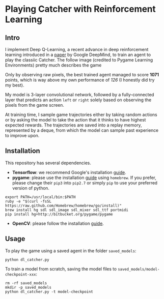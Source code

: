 # Playing Catcher with Reinforcement Learning

## Intro ##
I implement Deep Q-Learning, a recent advance in deep reinforcement learning introduced in a [paper](https://www.cs.toronto.edu/~vmnih/docs/dqn.pdf) by Google DeepMind, to train an agent to play the classiic Catcher. The follow image (credited to Pygame Learning Environments) pretty much describes the game

[ ](catcher.gif)

Only by observing raw pixels, the best trained agent managed to score **1071** points, which is way above my own performance of *126* (I honestly did try my best).

My model is 3-layer convolutional network, followed by a fully-connected layer that predicts an action `left` or `right` solely based on observing the pixels from the game screen.

At training time, I sample game trajectories either by taking random actions or by asking the model to take the action that it thinks to have highest expected rewards. The trajectories are saved into a replay memory, represented by a deque, from which the model can sample past experience to improve upon.

## Installation ##
This repository has several dependencies.
* **Tensorflow**: we recommend Google's installation [guide](https://www.tensorflow.org/versions/r0.10/get_started/os_setup.html#pip-installation).
* **pygame**: please use the installation [guide](http://pygame.org/wiki/macintosh) using `homebrew`. If you prefer, please change their `pip3` into `pip2.7` or simply `pip` to use your preferred version of python.
```
export PATH=/usr/local/bin:$PATH
ruby -e "$(curl -fsSL https://raw.github.com/Homebrew/homebrew/go/install)"
brew install hg sdl sdl_image sdl_mixer sdl_ttf portmidi
pip install hg+http://bitbucket.org/pygame/pygame
```
* **OpenCV**: please follow the installation [guide](http://opencv.org/).

## Usage ##
To play the game using a saved agent in the folder `saved_models`:
```
python dl_catcher.py
```

To train a model from scratch, saving the model files to `saved_models/model-checkpoint-xxx`:
```
rm -rf saved_models
mkdir -p saved_models
python dl_catcher.py -t model-checkpoint
```
